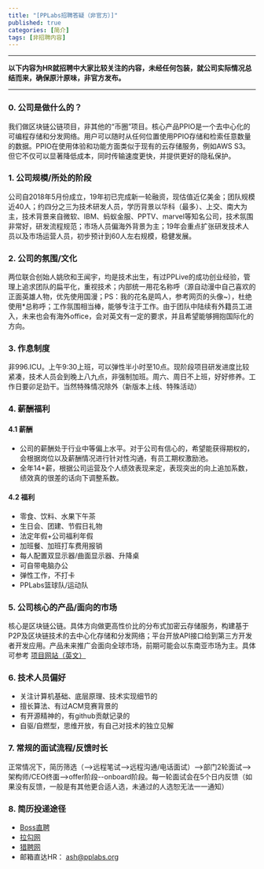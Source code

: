 ```yaml
---
title: "[PPLabs招聘答疑（非官方）]"
published: true
categories: [简介]
tags: [非招聘内容]
---
```

<hr/>

**以下内容为HR就招聘中大家比较关注的内容，未经任何包装，就公司实际情况总结而来，确保原汁原味，非官方发布。**
<hr/>

### 0. 公司是做什么的？

我们做区块链公链项目，非其他的“币圈”项目。核心产品PPIO是一个去中心化的可编程存储和分发网络。用户可以随时从任何位置使用PPIO存储和检索任意数量的数据。PPIO在使用体验和功能方面类似于现有的云存储服务，例如AWS S3。但它不仅可以显著降低成本，同时传输速度更快，并提供更好的隐私保护。

### 1. 公司规模/所处的阶段

公司自2018年5月份成立，19年初已完成新一轮融资，现估值近亿美金；团队规模近40人；约四分之三为技术研发人员，学历背景以华科（最多）、上交、南大为主，技术背景来自微软、IBM、蚂蚁金服、PPTV、marvel等知名公司，技术氛围非常好，研发流程规范；市场人员偏海外背景为主；19年会重点扩张研发技术人员以及市场运营人员，初步预计到60人左右规模，稳健发展。

### 2. 公司的氛围/文化

两位联合创始人姚欣和王闻宇，均是技术出生，有过PPLive的成功创业经验，管理上追求团队的扁平化，重视技术；内部统一用花名称呼（源自动漫中自己喜欢的正面英雄人物，优先使用国漫；PS：我的花名是鸣人，参考网页的头像~），杜绝使用*总称呼；工作氛围相当棒，能够专注于工作。由于团队中陆续有外籍员工进入，未来也会有海外office，会对英文有一定的要求，并且希望能够拥抱国际化的方向。

### 3. 作息制度

非996.ICU。上午9:30上班，可以弹性半小时至10点。现阶段项目研发进度比较紧凑，技术人员会到晚上八九点，非强制加班。周六、周日不上班，好好修养。工作日要卯足劲干。当然特殊情况除外（新版本上线、特殊活动）

### 4. 薪酬福利
#### 4.1 薪酬
- 公司的薪酬处于行业中等偏上水平。对于公司有信心的，希望能获得期权的，会根据岗位以及薪酬情况进行针对性沟通，有员工期权激励池。
- 全年14+薪，根据公司运营及个人绩效表现来定，表现突出的向上追加系数，绩效真的很差的话向下调整系数。
#### 4.2 福利
- 零食、饮料、水果下午茶
- 生日会、团建、节假日礼物
- 法定年假+公司福利年假
- 加班餐、加班打车费用报销
- 每人配置双显示器/曲面显示器、升降桌
- 可自带电脑办公
- 弹性工作，不打卡
- PPLabs篮球队/运动队

### 5. 公司核心的产品/面向的市场

核心是区块链公链。具体方向做更高性价比的分布式加密云存储服务，构建基于P2P及区块链技术的去中心化存储和分发网络；平台开放API接口给到第三方开发者开发应用。产品未来推广会面向全球市场，前期可能会以东南亚市场为主。具体可参考 [项目网站（英文）](https://www.pp.io/)

### 6. 技术人员偏好
  - 关注计算机基础、底层原理、技术实现细节的
  - 擅长算法、有过ACM竞赛背景的
  - 有开源精神的，有github贡献记录的
  - 自驱/自燃型，思维开放，有自己对技术的独立见解

### 7. 常规的面试流程/反馈时长

正常情况下，简历筛选（-->远程笔试-->远程沟通/电话面试）-->部门2轮面试-->架构师/CEO终面-->offer阶段--onboard阶段。每一轮面试会在5个日内反馈（如果没有反馈，一般是有其他更合适人选，未通过的人选恕无法一一通知）

### 8. 简历投递途径
- [Boss直聘](https://www.zhipin.com/gongsir/5ba2ae5248837b0d1n192Nq0FQ~~.html?ka=company-jobs)
- [拉勾网](https://www.lagou.com/gongsi/j443505.html)
- [猎聘网](https://www.liepin.com/company/9566183)
- 邮箱直达HR： ash@pplabs.org
